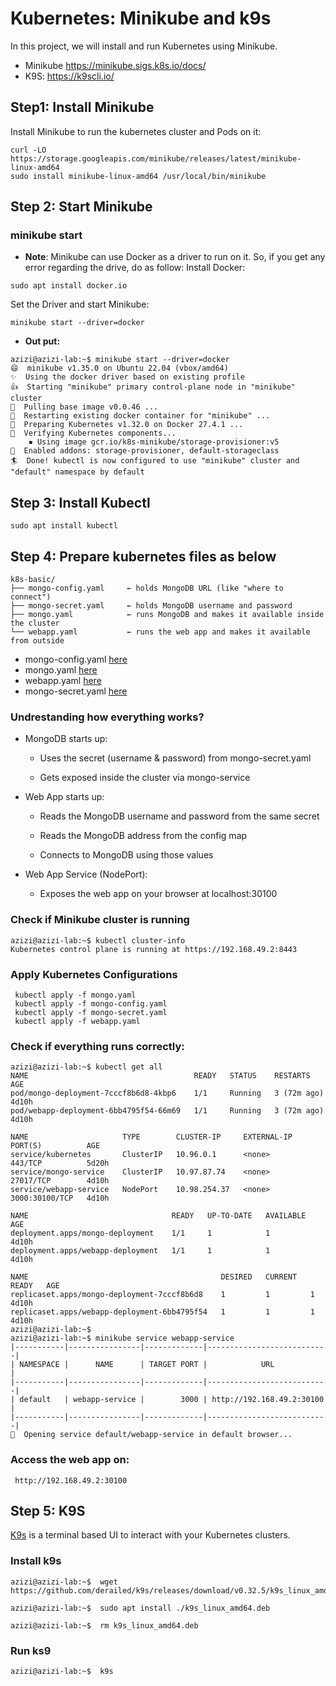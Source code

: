 # Kubernetes: Minikube and k9s
In this project, we will install and run Kubernetes using Minikube. 

* Minikube
https://minikube.sigs.k8s.io/docs/
* K9S:
https://k9scli.io/

## Step1: Install Minikube
Install Minikube to run the kubernetes cluster and Pods on it:
```
curl -LO https://storage.googleapis.com/minikube/releases/latest/minikube-linux-amd64
sudo install minikube-linux-amd64 /usr/local/bin/minikube
```
## Step 2: Start Minikube
### minikube start

* **Note**:
Minikube can use Docker as a driver to run on it. So, if you get any error regarding the drive, do as follow:
Install Docker:
```
sudo apt install docker.io
```
Set the Driver and start Minikube:
```
minikube start --driver=docker
```
* **Out put:**
```
azizi@azizi-lab:~$ minikube start --driver=docker
😄  minikube v1.35.0 on Ubuntu 22.04 (vbox/amd64)
✨  Using the docker driver based on existing profile
👍  Starting "minikube" primary control-plane node in "minikube" cluster
🚜  Pulling base image v0.0.46 ...
🔄  Restarting existing docker container for "minikube" ...
🐳  Preparing Kubernetes v1.32.0 on Docker 27.4.1 ...
🔎  Verifying Kubernetes components...
    ▪ Using image gcr.io/k8s-minikube/storage-provisioner:v5
🌟  Enabled addons: storage-provisioner, default-storageclass
🏄  Done! kubectl is now configured to use "minikube" cluster and "default" namespace by default
```
## Step 3: Install Kubectl
```
sudo apt install kubectl
```
## Step 4: Prepare kubernetes files as below
```
k8s-basic/
├── mongo-config.yaml     ← holds MongoDB URL (like "where to connect")
├── mongo-secret.yaml     ← holds MongoDB username and password
├── mongo.yaml            ← runs MongoDB and makes it available inside the cluster
└── webapp.yaml           ← runs the web app and makes it available from outside
```
* mongo-config.yaml [here](mongo-config.yaml)
* mongo.yaml [here](mongo.yaml)
* webapp.yaml [here](webapp.yaml)
* mongo-secret.yaml [here](mongo-secret.yaml)

### Undrestanding how everything works? 
* MongoDB starts up:
  
  - Uses the secret (username & password) from mongo-secret.yaml
  
  - Gets exposed inside the cluster via mongo-service

* Web App starts up:
  
  - Reads the MongoDB username and password from the same secret
  
  - Reads the MongoDB address from the config map
  
  - Connects to MongoDB using those values
  
* Web App Service (NodePort):
  
  - Exposes the web app on your browser at localhost:30100

### Check if Minikube cluster is running
```
azizi@azizi-lab:~$ kubectl cluster-info
Kubernetes control plane is running at https://192.168.49.2:8443
```
### Apply Kubernetes Configurations
```
 kubectl apply -f mongo.yaml
 kubectl apply -f mongo-config.yaml
 kubectl apply -f mongo-secret.yaml
 kubectl apply -f webapp.yaml
```
### Check if everything runs correctly:
```
azizi@azizi-lab:~$ kubectl get all
NAME                                     READY   STATUS    RESTARTS      AGE
pod/mongo-deployment-7cccf8b6d8-4kbp6    1/1     Running   3 (72m ago)   4d10h
pod/webapp-deployment-6bb4795f54-66m69   1/1     Running   3 (72m ago)   4d10h

NAME                     TYPE        CLUSTER-IP     EXTERNAL-IP   PORT(S)          AGE
service/kubernetes       ClusterIP   10.96.0.1      <none>        443/TCP          5d20h
service/mongo-service    ClusterIP   10.97.87.74    <none>        27017/TCP        4d10h
service/webapp-service   NodePort    10.98.254.37   <none>        3000:30100/TCP   4d10h

NAME                                READY   UP-TO-DATE   AVAILABLE   AGE
deployment.apps/mongo-deployment    1/1     1            1           4d10h
deployment.apps/webapp-deployment   1/1     1            1           4d10h

NAME                                           DESIRED   CURRENT   READY   AGE
replicaset.apps/mongo-deployment-7cccf8b6d8    1         1         1       4d10h
replicaset.apps/webapp-deployment-6bb4795f54   1         1         1       4d10h
azizi@azizi-lab:~$ 
azizi@azizi-lab:~$ minikube service webapp-service
|-----------|----------------|-------------|---------------------------|
| NAMESPACE |      NAME      | TARGET PORT |            URL            |
|-----------|----------------|-------------|---------------------------|
| default   | webapp-service |        3000 | http://192.168.49.2:30100 |
|-----------|----------------|-------------|---------------------------|
🎉  Opening service default/webapp-service in default browser...
```
### Access the web app on:
```
 http://192.168.49.2:30100
```
## Step 5: K9S
[K9s](https://k9scli.io/) is a terminal based UI to interact with your Kubernetes clusters. 

### Install k9s
```
azizi@azizi-lab:~$  wget https://github.com/derailed/k9s/releases/download/v0.32.5/k9s_linux_amd64.deb
```
```
azizi@azizi-lab:~$  sudo apt install ./k9s_linux_amd64.deb
```
```
azizi@azizi-lab:~$  rm k9s_linux_amd64.deb
```
### Run ks9
```
azizi@azizi-lab:~$  k9s
```
